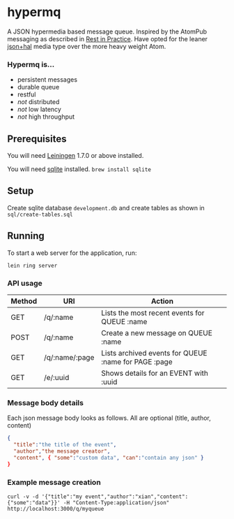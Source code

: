 # hypermq

A JSON hypermedia based message queue. Inspired by the AtomPub messaging as described in [Rest in Practice][1]. Have opted for the leaner [json+hal][2] media type over the more heavy weight Atom.

[1]: http://restinpractice.com/book/
[2]: http://stateless.co/hal_specification.html 

### Hypermq is...

* persistent messages 
* durable queue
* restful
* *not* distributed
* *not* low latency
* *not* high throughput

## Prerequisites

You will need [Leiningen][3] 1.7.0 or above installed.

[3]: https://github.com/technomancy/leiningen

You will need [sqlite][4] installed. `brew install sqlite`

[4]: https://sqlite.org

## Setup

Create sqlite database `development.db` and create tables as shown in `sql/create-tables.sql` 

## Running

To start a web server for the application, run:

    lein ring server

### API usage

Method | URI | Action
--- | --- | ---
GET | /q/:name | Lists the most recent events for QUEUE :name
POST | /q/:name | Create a new message on QUEUE :name
GET | /q/:name/:page | Lists archived events for QUEUE :name for PAGE :page
GET | /e/:uuid | Shows details for an EVENT with :uuid

### Message body details

Each json message body looks as follows. All are optional (title, author, content)

```json
{
  "title":"the title of the event",
  "author","the message creator",
  "content", { "some":"custom data", "can":"contain any json" }
}
```

### Example message creation

`curl -v -d '{"title":"my event","author":"xian","content":{"some":"data"}}' -H "Content-Type:application/json" http://localhost:3000/q/myqueue`

